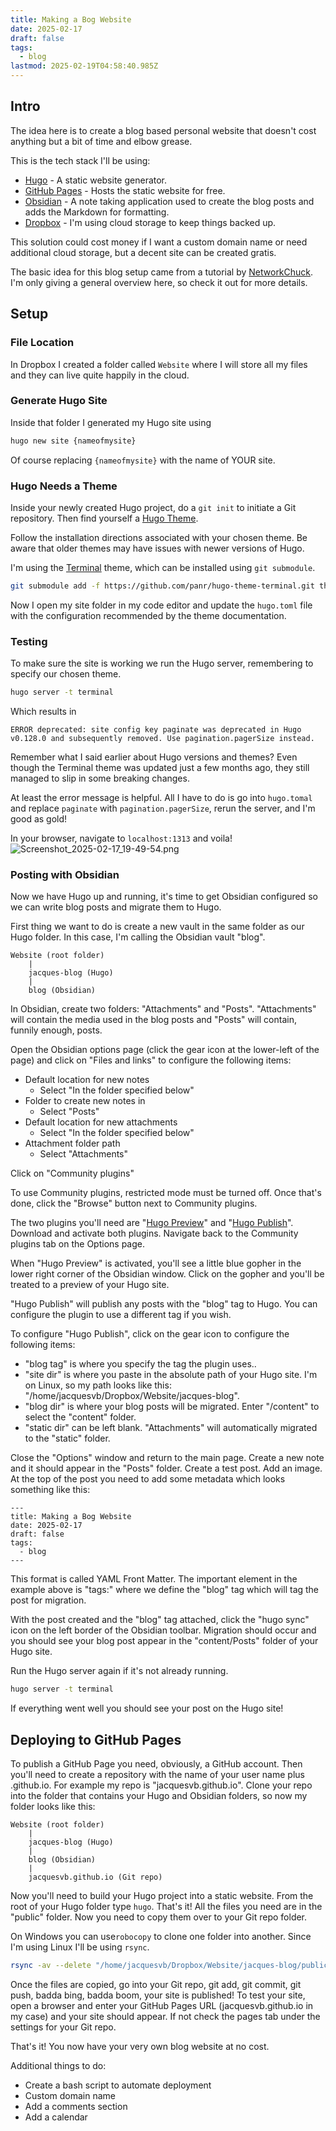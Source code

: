 ```yaml
---
title: Making a Bog Website
date: 2025-02-17
draft: false
tags:
  - blog
lastmod: 2025-02-19T04:58:40.985Z
---
```

## Intro

The idea here is to create a blog based personal website that doesn't cost anything but a bit of time and elbow grease.

This is the tech stack I'll be using:

* [Hugo](https://gohugo.io/) - A static website generator.
* [GitHub Pages](https://pages.github.com/) - Hosts the static website for free.
* [Obsidian](https://obsidian.md/) - A note taking application used to create the blog posts and adds the Markdown for formatting.
* [Dropbox](https://dropbox.com) - I'm using cloud storage to keep things backed up.

This solution could cost money if I want a custom domain name or need additional cloud storage,  but a decent site can be created gratis.

The basic idea for this blog setup came from a tutorial by [NetworkChuck](https://youtu.be/dnE7c0ELEH8?si=r46KP3Ydwdom2U1z). I'm only giving a general overview here, so check it out for more details.

## Setup

### File Location

In Dropbox I created a folder called `Website` where I will store all my files and they can live quite happily in the cloud.

### Generate Hugo Site

Inside that folder I generated my Hugo site using

```bash
hugo new site {nameofmysite}
```

Of course replacing `{nameofmysite}` with the name of YOUR site.

### Hugo Needs a Theme

Inside your newly created Hugo project, do a `git init` to initiate a Git repository. Then find yourself a [Hugo Theme](https://themes.gohugo.io/).

Follow the installation directions associated with your chosen theme. Be aware that older themes may have issues with newer versions of Hugo.

I'm using the [Terminal](https://themes.gohugo.io/themes/hugo-theme-terminal/) theme, which can be installed using `git submodule`.

```bash
git submodule add -f https://github.com/panr/hugo-theme-terminal.git themes/terminal
```

Now I open my site folder in my code editor and update the `hugo.toml` file with the configuration recommended by the theme documentation.

### Testing

To make sure the site is working we run the Hugo server, remembering to specify our chosen theme.

```bash
hugo server -t terminal
```

Which results in

```
ERROR deprecated: site config key paginate was deprecated in Hugo v0.128.0 and subsequently removed. Use pagination.pagerSize instead.
```

Remember what I said earlier about Hugo versions and themes? Even though the Terminal theme was updated just a few months ago, they still managed to slip in some breaking changes.

At least the error message is helpful. All I have to do is go into `hugo.tomal` and replace `paginate` with `pagination.pagerSize`, rerun the server, and I'm good as gold!

In your browser, navigate to `localhost:1313` and voila!\
![Screenshot\_2025-02-17\_19-49-54.png](/Attachments/Screenshot_2025-02-17_19-49-54.png)

### Posting with Obsidian

Now we have Hugo up and running, it's time to get Obsidian configured so we can write blog posts and migrate them to Hugo.

First thing we want to do is create a new vault in the same folder as our Hugo folder. In this case, I'm calling the Obsidian vault "blog".

```
Website (root folder)
	|
	jacques-blog (Hugo)
	|
	blog (Obsidian)
```

In Obsidian, create two folders: "Attachments" and "Posts". "Attachments" will contain the media used in the blog posts and "Posts" will contain, funnily enough, posts.

Open the Obsidian options page (click the gear icon at the lower-left of the page) and click on "Files and links" to configure the following items:

* Default location for new notes
  * Select "In the folder specified below"
* Folder to create new notes in
  * Select "Posts"
* Default location for new attachments
  * Select "In the folder specified below"
* Attachment folder path
  * Select "Attachments"

Click on "Community plugins"

To use Community plugins, restricted mode must be turned off. Once that's done, click the "Browse" button next to Community plugins.

The two plugins you'll need are "[Hugo Preview](https://github.com/fzdwx/hugo-preview-obsidian)" and "[Hugo Publish](https://github.com/kirito41dd/obsidian-hugo-publish)". Download and activate both plugins. Navigate back to the Community plugins tab on the Options page.

When "Hugo Preview" is activated, you'll see a little blue gopher in the lower right corner of the Obsidian window. Click on the gopher and you'll be treated to a preview of your Hugo site.

"Hugo Publish" will publish any posts with the "blog" tag to Hugo. You can configure the plugin to use a different tag if you wish.

To configure "Hugo Publish", click on the gear icon to configure the following items:

* "blog tag" is where you specify the tag the plugin uses..
* "site dir" is where you paste in the absolute path of your Hugo site. I'm on Linux, so my path looks like this: "/home/jacquesvb/Dropbox/Website/jacques-blog".
* "blog dir" is where your blog posts will be migrated. Enter "/content" to select the "content" folder.
* "static dir" can be left blank. "Attachments" will automatically migrated to the "static" folder.

Close the "Options" window and return to the main page. Create a new note and it should appear in the "Posts" folder. Create a test post. Add an image. At the top of the post you need to add some metadata which looks something like this:

```
---
title: Making a Bog Website
date: 2025-02-17
draft: false
tags:
  - blog
---
```

This format is called YAML Front Matter. The important element in the example above is "tags:" where we define the "blog" tag which will tag the post for migration.

With the post created and the "blog" tag attached, click the "hugo sync" icon on the left border of the Obsidian toolbar. Migration should occur and you should see your blog post appear in the "content/Posts" folder of your Hugo site.

Run the Hugo server again if it's not already running.

```bash
hugo server -t terminal
```

If everything went well you should see your post on the Hugo site!

## Deploying to GitHub Pages

To publish a GitHub Page you need, obviously, a GitHub account. Then you'll need to create a repository with the name of your user name  plus .github.io. For example my repo is "jacquesvb.github.io". Clone your repo into the folder that contains your Hugo and Obsidian folders, so now my folder looks like this:

```
Website (root folder)
	|
	jacques-blog (Hugo)
	|
	blog (Obsidian)
	|
	jacquesvb.github.io (Git repo)
```

Now you'll need to build your Hugo project into a static website. From the root of your Hugo folder type `hugo`. That's it! All the files you need are in the "public" folder. Now you need to copy them over to your Git repo folder.

On Windows you can use`robocopy` to clone one folder into another. Since I'm using Linux I'll be using `rsync`.

```bash
rsync -av --delete "/home/jacquesvb/Dropbox/Website/jacques-blog/public/" "/home/jacquesvb/Dropbox/Website/jacquesvb.github.io/"
```

Once the files are copied, go into your Git repo, git add, git commit, git push, badda bing, badda boom, your site is published! To test your site, open a browser and enter your GitHub Pages URL (jacquesvb.github.io in my case) and your site should appear. If not check the pages tab under the settings for your Git repo.

That's it! You now have your very own blog website at no cost.

Additional things to do:

* Create a bash script to automate deployment
* Custom domain name
* Add a comments section
* Add a calendar
